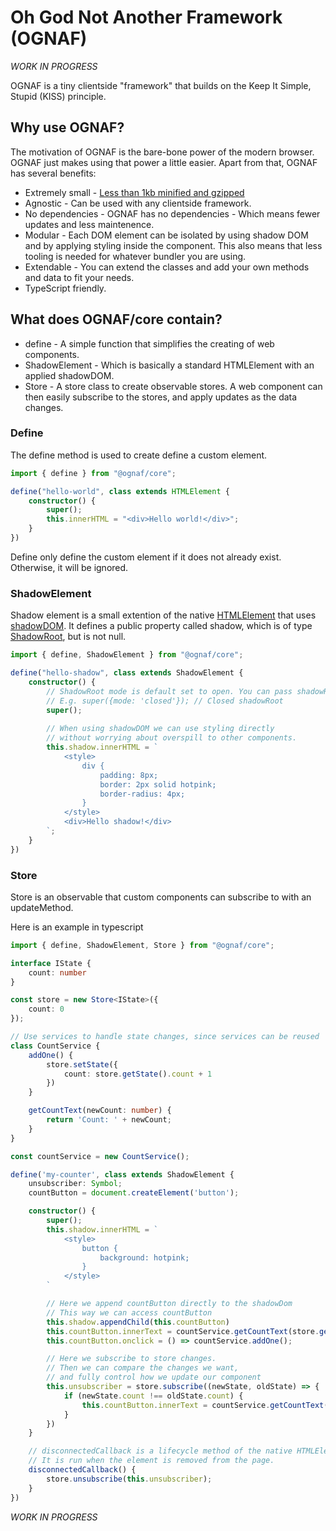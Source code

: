 # Oh God Not Another Framework (OGNAF)

_WORK IN PROGRESS_

OGNAF is a tiny clientside "framework" that builds on the Keep It Simple, Stupid (KISS) principle.  

## Why use OGNAF?
The motivation of OGNAF is the bare-bone power of the modern browser. OGNAF just makes using that power a little easier.
Apart from that, OGNAF has several benefits:

* Extremely small - [Less than 1kb minified and gzipped](https://bundlephobia.com/package/@ognaf/core@0.1.9)
* Agnostic - Can be used with any clientside framework.
* No dependencies - OGNAF has no dependencies - Which means fewer updates and less maintenence.
* Modular - Each DOM element can be isolated by using shadow DOM and by applying styling inside the component. This also means that less tooling is needed for whatever bundler you are using.
* Extendable - You can extend the classes and add your own methods and data to fit your needs.
* TypeScript friendly.

## What does OGNAF/core contain?
* define - A simple function that simplifies the creating of web components.
* ShadowElement - Which is basically a standard HTMLElement with an applied shadowDOM. 
* Store - A store class to create observable stores. A web component can then easily subscribe to the stores, and apply updates as the data changes.

### Define
The define method is used to create define a custom element.

```TypeScript
import { define } from "@ognaf/core";

define("hello-world", class extends HTMLElement {
    constructor() {
        super();
        this.innerHTML = "<div>Hello world!</div>";
    }
})
```

Define only define the custom element if it does not already exist. Otherwise, it will be ignored.

### ShadowElement
Shadow element is a small extention of the native [HTMLElement](https://developer.mozilla.org/en-US/docs/Web/API/HTMLElement) that uses [shadowDOM](https://developer.mozilla.org/en-US/docs/Web/API/Web_components/Using_shadow_DOM). It defines a public property called shadow, which is of type [ShadowRoot](https://developer.mozilla.org/en-US/docs/Web/API/ShadowRoot), but is not null.

```TypeScript
import { define, ShadowElement } from "@ognaf/core";

define("hello-shadow", class extends ShadowElement {
    constructor() {
        // ShadowRoot mode is default set to open. You can pass shadowRoot options through super
        // E.g. super({mode: 'closed'}); // Closed shadowRoot
        super();
        
        // When using shadowDOM we can use styling directly 
        // without worrying about overspill to other components.
        this.shadow.innerHTML = `
            <style>
                div {
                    padding: 8px;
                    border: 2px solid hotpink;
                    border-radius: 4px;
                }
            </style>
            <div>Hello shadow!</div>
        `;
    }
})
```

### Store
Store is an observable that custom components can subscribe to with an updateMethod. 

Here is an example in typescript


```TypeScript
import { define, ShadowElement, Store } from "@ognaf/core";

interface IState {
	count: number
}

const store = new Store<IState>({
	count: 0
});

// Use services to handle state changes, since services can be reused
class CountService {
    addOne() {
        store.setState({
            count: store.getState().count + 1
        })
    }

    getCountText(newCount: number) {
        return 'Count: ' + newCount;
    }
}

const countService = new CountService();

define('my-counter', class extends ShadowElement {
    unsubscriber: Symbol;
    countButton = document.createElement('button');

    constructor() {
        super();
        this.shadow.innerHTML = `
            <style>
                button {
                    background: hotpink;
                }
            </style>
        `

        // Here we append countButton directly to the shadowDom
        // This way we can access countButton
        this.shadow.appendChild(this.countButton)
        this.countButton.innerText = countService.getCountText(store.getState().count);
        this.countButton.onclick = () => countService.addOne();

        // Here we subscribe to store changes. 
        // Then we can compare the changes we want, 
        // and fully control how we update our component
        this.unsubscriber = store.subscribe((newState, oldState) => {
            if (newState.count !== oldState.count) {
                this.countButton.innerText = countService.getCountText(newState.count);
            }
        })
    }

    // disconnectedCallback is a lifecycle method of the native HTMLElement
    // It is run when the element is removed from the page.
    disconnectedCallback() {
        store.unsubscribe(this.unsubscriber);
    }
})
```

_WORK IN PROGRESS_